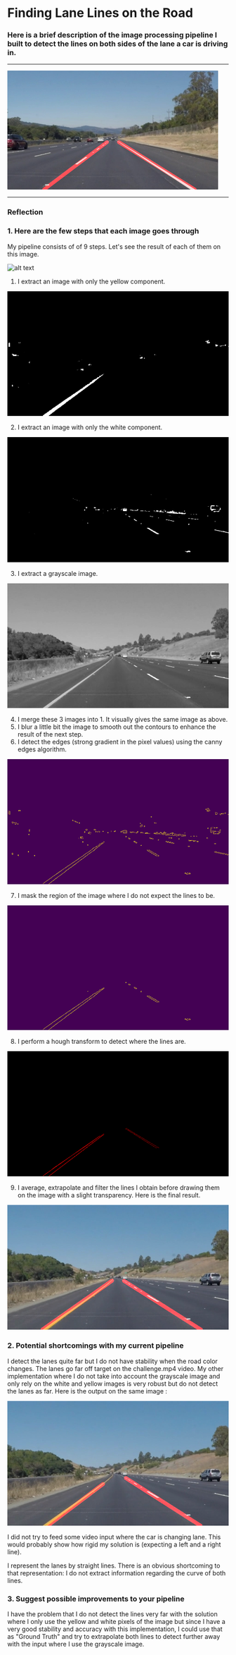 # **Finding Lane Lines on the Road**

### Here is a brief description of the image processing pipeline I built to detect the lines on both sides of the lane a car is driving in.

---
<img src="../test_image_output/solidWhiteRight.jpg" width="480" alt="Combined Image" />

[original]: ../test_images/solidYellowCurve.jpg "Original"
[yellow]: ../test_image_output/yellow.jpg "Yellow"
[white]: ../test_image_output/white.jpg "White"
[gray]: ../test_image_output/gray.jpg "Gray"
[canny]: ../test_image_output/canny.jpg "Canny"
[mask]: ../test_image_output/mask.jpg "Mask"
[hough]: ../test_image_output/hough_2.jpg "Hough"
[final_result]: ../test_image_output/solidYellowCurve.jpg "Final result"
[no_grey]: ../test_image_output/solidYellowCurve_noGrey.jpg "No grey"
[image1]: ../examples/grayscale.jpg "Grayscale"

---

### Reflection

### 1. Here are the few steps that each image goes through

My pipeline consists of of 9 steps. Let's see the result of each of them on this image.

![alt text][original]

1. I extract an image with only the yellow component.

![alt text][yellow]

2. I extract an image with only the white component.

![alt text][white]

3. I extract a grayscale image.

![alt text][gray]

4. I merge these 3 images into 1. It visually gives the same image as above.
5. I blur a little bit the image to smooth out the contours to enhance the result of the next step.
6. I detect the edges (strong gradient in the pixel values) using the canny edges algorithm.

![alt text][canny]

7. I mask the region of the image where I do not expect the lines to be.

![alt text][mask]

8. I perform a hough transform to detect where the lines are.

![alt text][hough]

9. I average, extrapolate and filter the lines I obtain before drawing them on the image with a slight transparency. Here is the final result.

![alt text][final_result]


### 2. Potential shortcomings with my current pipeline

I detect the lanes quite far but I do not have stability when the road color changes. The lanes go far off target on the challenge.mp4 video. My other implementation where I do not take into account the grayscale image and only rely on the white and yellow images is very robust but do not detect the lanes as far. Here is the output on the same image :

![alt text][no_grey]

I did not try to feed some video input where the car is changing lane. This would probably show how rigid my solution is (expecting a left and a right line).

I represent the lanes by straight lines. There is an obvious shortcoming to that representation: I do not extract information regarding the curve of both lines.

### 3. Suggest possible improvements to your pipeline

I have the problem that I do not detect the lines very far with the solution where I only use the yellow and white pixels of the image but since I have a very good stability and accuracy with this implementation, I could use that as "Ground Truth" and try to extrapolate both lines to detect further away with the input where I use the grayscale image.
